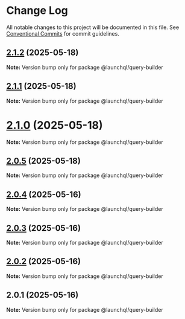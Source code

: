 # Change Log

All notable changes to this project will be documented in this file.
See [Conventional Commits](https://conventionalcommits.org) for commit guidelines.

## [2.1.2](https://github.com/launchql/launchql/compare/@launchql/query-builder@2.1.1...@launchql/query-builder@2.1.2) (2025-05-18)

**Note:** Version bump only for package @launchql/query-builder





## [2.1.1](https://github.com/launchql/launchql/compare/@launchql/query-builder@2.1.0...@launchql/query-builder@2.1.1) (2025-05-18)

**Note:** Version bump only for package @launchql/query-builder





# [2.1.0](https://github.com/launchql/launchql/compare/@launchql/query-builder@2.0.5...@launchql/query-builder@2.1.0) (2025-05-18)

**Note:** Version bump only for package @launchql/query-builder





## [2.0.5](https://github.com/launchql/launchql/compare/@launchql/query-builder@2.0.4...@launchql/query-builder@2.0.5) (2025-05-18)

**Note:** Version bump only for package @launchql/query-builder





## [2.0.4](https://github.com/launchql/launchql/compare/@launchql/query-builder@2.0.3...@launchql/query-builder@2.0.4) (2025-05-16)

**Note:** Version bump only for package @launchql/query-builder





## [2.0.3](https://github.com/launchql/launchql/compare/@launchql/query-builder@2.0.2...@launchql/query-builder@2.0.3) (2025-05-16)

**Note:** Version bump only for package @launchql/query-builder





## [2.0.2](https://github.com/launchql/launchql/compare/@launchql/query-builder@2.0.1...@launchql/query-builder@2.0.2) (2025-05-16)

**Note:** Version bump only for package @launchql/query-builder





## 2.0.1 (2025-05-16)

**Note:** Version bump only for package @launchql/query-builder
